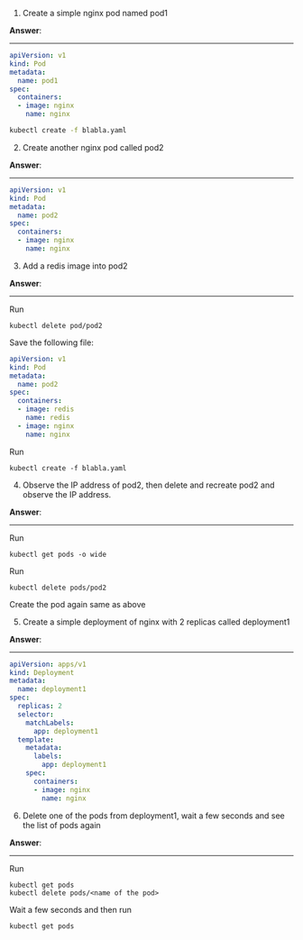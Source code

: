 
1. Create a simple nginx pod named pod1
   
**Answer**:
___
```yaml
apiVersion: v1
kind: Pod
metadata:
  name: pod1
spec:
  containers:
  - image: nginx
    name: nginx
```
```bash
kubectl create -f blabla.yaml
```
2. Create another nginx pod called pod2

**Answer**:
___
```yaml
apiVersion: v1
kind: Pod
metadata:
  name: pod2
spec:
  containers:
  - image: nginx
    name: nginx
```

3. Add a redis image into pod2

**Answer**:
___
Run
```shell
kubectl delete pod/pod2
```
Save the following file:
```yaml
apiVersion: v1
kind: Pod
metadata:
  name: pod2
spec:
  containers:
  - image: redis
    name: redis
  - image: nginx
    name: nginx
```
Run
```shell
kubectl create -f blabla.yaml
```
4. Observe the IP address of pod2, then delete and recreate pod2 and observe the IP address.

**Answer**:
___
Run
```shell
kubectl get pods -o wide
```
Run
```shell
kubectl delete pods/pod2
```
Create the pod again same as above


5. Create a simple deployment of nginx with 2 replicas called deployment1

**Answer**:
___
```yaml
apiVersion: apps/v1
kind: Deployment
metadata:
  name: deployment1
spec:
  replicas: 2
  selector:
    matchLabels:
      app: deployment1
  template:
    metadata:
      labels:
        app: deployment1
    spec:
      containers:
      - image: nginx
        name: nginx
```

6. Delete one of the pods from deployment1, wait a few seconds and see the list of pods again

**Answer**:
___
Run
```shell
kubectl get pods
kubectl delete pods/<name of the pod>
```
Wait a few seconds and then run
```shell
kubectl get pods
```
